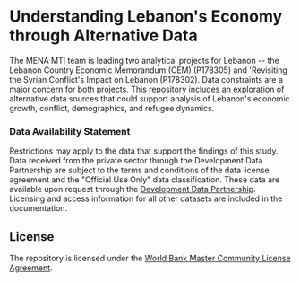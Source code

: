 # Understanding Lebanon's Economy through Alternative Data

The MENA MTI team is leading two analytical projects for Lebanon -- the Lebanon Country Economic Memorandum (CEM) (P178305) and 'Revisiting the Syrian Conflict's Impact on Lebanon (P178302). Data constraints are a major concern for both projects. This repository includes an exploration of alternative data sources that could support analysis of Lebanon's economic growth, conflict, demographics, and refugee dynamics.

### Data Availability Statement

Restrictions may apply to the data that support the findings of this study. Data received from the private sector through the Development Data Partnership are subject to the terms and conditions of the data license agreement and the "Official Use Only" data classification. These data are available upon request through the [Development Data Partnership](https://datapartnership.org). Licensing and access information for all other datasets are included in the documentation.

## License

The repository is licensed under the [World Bank Master Community License Agreement](https://raw.githubusercontent.com/worldbank/template/main/LICENSE).
